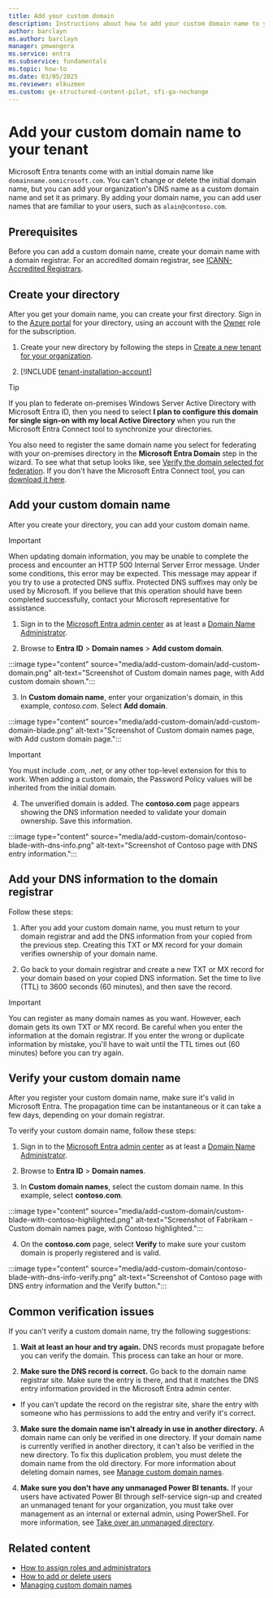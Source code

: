```yaml
---
title: Add your custom domain
description: Instructions about how to add your custom domain name to your tenant.
author: barclayn
ms.author: barclayn
manager: pmwongera
ms.service: entra
ms.subservice: fundamentals
ms.topic: how-to
ms.date: 03/05/2025
ms.reviewer: elkuzmen
ms.custom: ge-structured-content-pilot, sfi-ga-nochange
---
```


# Add your custom domain name to your tenant


Microsoft Entra tenants come with an initial domain name like `domainname.onmicrosoft.com`. You can't change or delete the initial domain name, but you can add your organization's DNS name as a custom domain name and set it as primary. By adding your domain name, you can add user names that are familiar to your users, such as `alain@contoso.com`.

## Prerequisites

Before you can add a custom domain name, create your domain name with a domain registrar. For an accredited domain registrar, see [ICANN-Accredited Registrars](https://www.icann.org/registrar-reports/accredited-list.html).

## Create your directory

After you get your domain name, you can create your first directory. Sign in to the [Azure portal](https://portal.azure.com) for your directory, using an account with the [Owner](/azure/role-based-access-control/built-in-roles#owner) role for the subscription.

1. Create your new directory by following the steps in [Create a new tenant for your organization](./create-new-tenant.md#create-a-new-tenant-for-your-organization).

2. [!INCLUDE [tenant-installation-account](../includes/definitions/tenant-installation-account.md)]

> [!TIP]
> If you plan to federate on-premises Windows Server Active Directory with Microsoft Entra ID, then you need to select **I plan to configure this domain for single sign-on with my local Active Directory** when you run the Microsoft Entra Connect tool to synchronize your directories.
>
> You also need to register the same domain name you select for federating with your on-premises directory in the **Microsoft Entra Domain** step in the wizard. To see what that setup looks like, see [Verify the domain selected for federation](~/identity/hybrid/connect/how-to-connect-install-custom.md#verify-the-azure-ad-domain-selected-for-federation). If you don't have the Microsoft Entra Connect tool, you can [download it here](https://go.microsoft.com/fwlink/?LinkId=615771).

## Add your custom domain name

After you create your directory, you can add your custom domain name.

> [!IMPORTANT]
> When updating domain information, you may be unable to complete the process and encounter an HTTP 500 Internal Server Error message. Under some conditions, this error may be expected. This message may appear if you try to use a protected DNS suffix. Protected DNS suffixes may only be used by Microsoft. If you believe that this operation should have been completed successfully, contact your Microsoft representative for assistance.

1. Sign in to the [Microsoft Entra admin center](https://entra.microsoft.com) as at least a [Domain Name Administrator](~/identity/role-based-access-control/permissions-reference.md#domain-name-administrator).

2. Browse to **Entra ID** > **Domain names** > **Add custom domain**.

  :::image type="content" source="media/add-custom-domain/add-custom-domain.png" alt-text="Screenshot of Custom domain names page, with Add custom domain shown.":::

3. In **Custom domain name**, enter your organization's domain, in this example, *contoso.com*. Select **Add domain**.

  :::image type="content" source="media/add-custom-domain/add-custom-domain-blade.png" alt-text="Screenshot of Custom domain names page, with Add custom domain page.":::

> [!IMPORTANT]
> You must include *.com*, *.net*, or any other top-level extension for this to work. When adding a custom domain, the Password Policy values will be inherited from the initial domain.

4. The unverified domain is added. The **contoso.com** page appears showing the DNS information needed to validate your domain ownership. Save this information.

  :::image type="content" source="media/add-custom-domain/contoso-blade-with-dns-info.png" alt-text="Screenshot of Contoso page with DNS entry information.":::

## Add your DNS information to the domain registrar

Follow these steps:

1. After you add your custom domain name, you must return to your domain registrar and add the DNS information from your copied from the previous step. Creating this TXT or MX record for your domain verifies ownership of your domain name.

2. Go back to your domain registrar and create a new TXT or MX record for your domain based on your copied DNS information. Set the time to live (TTL) to 3600 seconds (60 minutes), and then save the record.

> [!IMPORTANT]
> You can register as many domain names as you want. However, each domain gets its own TXT or MX record. Be careful when you enter the information at the domain registrar. If you enter the wrong or duplicate information by mistake, you'll have to wait until the TTL times out (60 minutes) before you can try again.

## Verify your custom domain name

After you register your custom domain name, make sure it's valid in Microsoft Entra. The propagation time can be instantaneous or it can take a few days, depending on your domain registrar.

To verify your custom domain name, follow these steps:

1. Sign in to the [Microsoft Entra admin center](https://entra.microsoft.com) as at least a [Domain Name Administrator](~/identity/role-based-access-control/permissions-reference.md#domain-name-administrator).

2. Browse to **Entra ID** > **Domain names**.

3. In **Custom domain names**, select the custom domain name. In this example, select **contoso.com**.

  :::image type="content" source="media/add-custom-domain/custom-blade-with-contoso-highlighted.png" alt-text="Screenshot of Fabrikam - Custom domain names page, with Contoso highlighted.":::

4. On the **contoso.com** page, select **Verify** to make sure your custom domain is properly registered and is valid.

  :::image type="content" source="media/add-custom-domain/contoso-blade-with-dns-info-verify.png" alt-text="Screenshot of Contoso page with DNS entry information and the Verify button.":::

## Common verification issues

If you can't verify a custom domain name, try the following suggestions:

1. **Wait at least an hour and try again.** DNS records must propagate before you can verify the domain. This process can take an hour or more.

2. **Make sure the DNS record is correct.** Go back to the domain name registrar site. Make sure the entry is there, and that it matches the DNS entry information provided in the Microsoft Entra admin center.

  - If you can't update the record on the registrar site, share the entry with someone who has permissions to add the entry and verify it's correct.

3. **Make sure the domain name isn't already in use in another directory.** A domain name can only be verified in one directory. If your domain name is currently verified in another directory, it can't also be verified in the new directory. To fix this duplication problem, you must delete the domain name from the old directory. For more information about deleting domain names, see [Manage custom domain names](~/identity/users/domains-manage.md).

4. **Make sure you don't have any unmanaged Power BI tenants.** If your users have activated Power BI through self-service sign-up and created an unmanaged tenant for your organization, you must take over management as an internal or external admin, using PowerShell. For more information, see [Take over an unmanaged directory](~/identity/users/domains-admin-takeover.md).

## Related content

- [How to assign roles and administrators](./how-subscriptions-associated-directory.md)
- [How to add or delete users](./add-users.md)
- [Managing custom domain names](~/identity/users/domains-manage.md)
